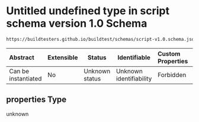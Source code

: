 # Untitled undefined type in script schema version 1.0 Schema

```txt
https://buildtesters.github.io/buildtest/schemas/script-v1.0.schema.json#/properties
```




| Abstract            | Extensible | Status         | Identifiable            | Custom Properties | Additional Properties | Access Restrictions | Defined In                                                                         |
| :------------------ | ---------- | -------------- | ----------------------- | :---------------- | --------------------- | ------------------- | ---------------------------------------------------------------------------------- |
| Can be instantiated | No         | Unknown status | Unknown identifiability | Forbidden         | Allowed               | none                | [script-v1.0.schema.json\*](../out/script-v1.0.schema.json "open original schema") |

## properties Type

unknown
